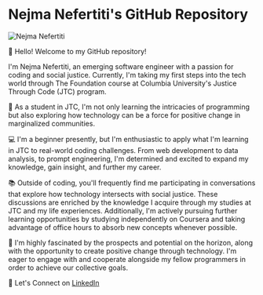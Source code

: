 # Nejma Nefertiti's GitHub Repository

<img src="https://images.app.goo.gl/vb8v9Sfyka6KkS3q9.jpg" alt="Nejma Nefertiti">

👋 Hello! Welcome to my GitHub repository!

I'm Nejma Nefertiti, an emerging software engineer with a passion for coding and social justice. Currently, I'm taking my first steps into the tech world through The Foundation course at Columbia University's Justice Through Code (JTC) program.

🌱 As a student in JTC, I'm not only learning the intricacies of programming but also exploring how technology can be a force for positive change in marginalized communities.

💻 I'm a beginner presently, but I'm enthusiastic to apply what I'm learning in JTC to real-world coding challenges. From web development to data analysis, to prompt engineering, I'm determined and excited to expand my knowledge, gain insight, and further my career.

📚 Outside of coding, you'll frequently find me participating in conversations that explore how technology intersects with social justice. These discussions are enriched by the knowledge I acquire through my studies at JTC and my life experiences. Additionally, I'm actively pursuing further learning opportunities by studying independently on Coursera and taking advantage of office hours to absorb new concepts whenever possible.

🚀 I'm highly fascinated by the prospects and potential on the horizon, along with the opportunity to create positive change through technology. I'm eager to engage with and cooperate alongside my fellow programmers in order to achieve our collective goals.

🔗 Let's Connect on [LinkedIn](https://www.linkedin.com/in/nejmanefertiti)
